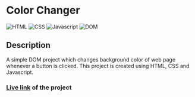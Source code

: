 # Color Changer

![HTML](https://img.shields.io/badge/-HTML-red)
![CSS](https://img.shields.io/badge/-CSS-orange)
![Javascript](https://img.shields.io/badge/-Javascript-green)
![DOM](https://img.shields.io/badge/-DOM-blueviolet)

## Description

A simple DOM project which changes background color of web page whenever a button is clicked. This project is created using HTML, CSS and Javascript.

### [Live link](https://color-changer-feex.vercel.app/) of the project
